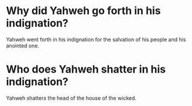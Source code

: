 # Why did Yahweh go forth in his indignation?

Yahweh went forth in his indignation for the salvation of his people and his anointed one.

# Who does Yahweh shatter in his indignation?

Yahweh shatters the head of the house of the wicked.
